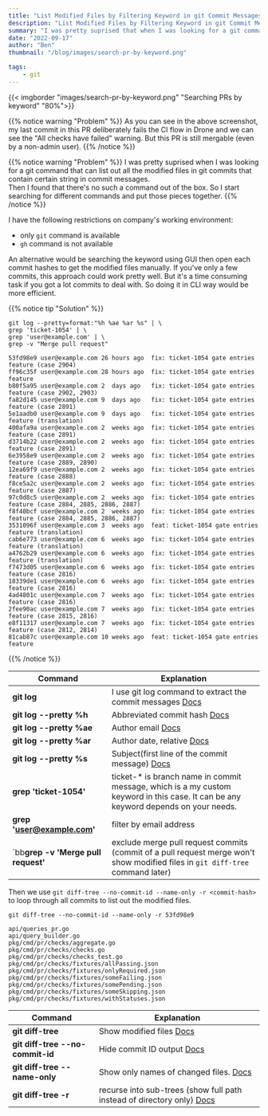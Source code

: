 ```yaml
---
title: "List Modified Files by Filtering Keyword in git Commit Messages"
description: "List Modified Files by Filtering Keyword in git Commit Messages"
summary: "I was pretty suprised that when I was looking for a git command that can list out all the modified files in git commits that contain certain string. Then I found that there's no such a command out of the box. So I start searching for different commands and put those pieces together." # For the post in lists.
date: "2022-09-17"
author: "Ben"
thumbnail: "/blog/images/search-pr-by-keyword.png"

tags:
    - git
---
```


{{< imgborder "images/search-pr-by-keyword.png" "Searching PRs by keyword" "80%">}}

{{% notice warning "Problem" %}}
As you can see in the above screenshot, my last commit in this PR deliberately fails the CI flow in Drone and we can see the "All checks have failed" warning. But this PR is still mergable (even by a non-admin user).
{{% /notice %}}


{{% notice warning "Problem" %}}
I was pretty suprised when I was looking for a git command that can list out all the modified files in git commits that contain certain string in commit messages. <br>
Then I found that there's no such a command out of the box.
So I start searching for different commands and put those pieces together.
{{% /notice %}}

I have the following restrictions on company's working environment:

- only `git` command is available
- `gh` command is not available

An alternative would be searching the keyword using GUI then open each commit hashes to get the modified files manually.
If you've only a few commits, this approach could work pretty well.
But it's a time consuming task if you got a lot commits to deal with.
So doing it in CLI way would be more efficient.

{{% notice tip "Solution" %}}


```shell {hl_lines=["1-4"]}
git log --pretty=format:"%h %ae %ar %s" | \
grep 'ticket-1054' | \
grep 'user@example.com' | \
grep -v "Merge pull request"

53fd98e9 user@example.com 26 hours ago 	fix: ticket-1054 gate entries feature (case 2904)
ff96c35f user@example.com 28 hours ago  fix: ticket-1054 gate entries feature
b80f5a95 user@example.com 2  days ago   fix: ticket-1054 gate entries feature (case 2902, 2903)
fa82d145 user@example.com 9  days ago   fix: ticket-1054 gate entries feature (case 2891)
5e1aadb0 user@example.com 9  days ago   fix: ticket-1054 gate entries feature (translation)
400afa9a user@example.com 2  weeks ago  fix: ticket-1054 gate entries feature (case 2891)
d3714b22 user@example.com 2  weeks ago  fix: ticket-1054 gate entries feature (case 2891)
6e3958e9 user@example.com 2  weeks ago  fix: ticket-1054 gate entries feature (case 2889, 2890)
12ea69f9 user@example.com 2  weeks ago  fix: ticket-1054 gate entries feature (case 2888)
f8ce5a2c user@example.com 2  weeks ago  fix: ticket-1054 gate entries feature (case 2887)
97c0d8c5 user@example.com 2  weeks ago  fix: ticket-1054 gate entries feature (case 2884, 2885, 2886, 2887)
f8f40bcf user@example.com 2  weeks ago  fix: ticket-1054 gate entries feature (case 2884, 2885, 2886, 2887)
3531096f user@example.com 3  weeks ago  feat: ticket-1054 gate entries feature (translation)
cab6e773 user@example.com 6  weeks ago  fix: ticket-1054 gate entries feature (translation)
a4762b29 user@example.com 6  weeks ago  fix: ticket-1054 gate entries feature (translation)
f7473d05 user@example.com 6  weeks ago  fix: ticket-1054 gate entries feature (case 2816)
18339de1 user@example.com 6  weeks ago  fix: ticket-1054 gate entries feature (case 2816)
4ad4801c user@example.com 7  weeks ago  fix: ticket-1054 gate entries feature (case 2816)
2fee90ac user@example.com 7  weeks ago  fix: ticket-1054 gate entries feature (case 2815, 2816)
e8f11317 user@example.com 7  weeks ago  fix: ticket-1054 gate entries feature (case 2812, 2814)
81cab87c user@example.com 10 weeks ago  feat: ticket-1054 gate entries feature
```
{{% /notice %}}


| Command | Explanation |
| ------------------------------ | --------------------------------------------------- |
| **git log** | I use git log command to extract the commit messages [Docs](https://git-scm.com/docs/git-log)|
| **git log --pretty %h** | Abbreviated commit hash [Docs](https://git-scm.com/docs/git-log#Documentation/git-log.txt-emhem)|
| **git log --pretty %ae** | Author email [Docs](https://git-scm.com/docs/git-log#Documentation/git-log.txt-emaeem)|
| **git log --pretty %ar** | Author date, relative [Docs](https://git-scm.com/docs/git-log#Documentation/git-log.txt-emarem)|
| **git log --pretty %s** | Subject(first line of the commit message) [Docs](https://git-scm.com/docs/git-log#Documentation/git-log.txt-emsem)|
| **grep 'ticket-1054'** | ticket-\* is branch name in commit message, which is a my custom keyword in this case. It can be any keyword depends on your needs. |
| **grep 'user@example.com'** | filter by email address |
| `bb**grep -v 'Merge pull request'** | exclude merge pull request commits (commit of a pull request merge won't show modified files in `git diff-tree` command later)|



Then we use `git diff-tree --no-commit-id --name-only -r <commit-hash>` to loop through all commits to list out the modified files.


```shell {hl_lines=[1]}
git diff-tree --no-commit-id --name-only -r 53fd98e9 

api/queries_pr.go
api/query_builder.go
pkg/cmd/pr/checks/aggregate.go
pkg/cmd/pr/checks/checks.go
pkg/cmd/pr/checks/checks_test.go
pkg/cmd/pr/checks/fixtures/allPassing.json
pkg/cmd/pr/checks/fixtures/onlyRequired.json
pkg/cmd/pr/checks/fixtures/someFailing.json
pkg/cmd/pr/checks/fixtures/somePending.json
pkg/cmd/pr/checks/fixtures/someSkipping.json
pkg/cmd/pr/checks/fixtures/withStatuses.json
```

| Command | Explanation |
| ------------------------------ | --------------------------------------------------- |
| **git diff-tree** | Show modified files [Docs](https://git-scm.com/docs/git-diff-tree)|
| **git diff-tree --no-commit-id** | Hide commit ID output [Docs](https://git-scm.com/docs/git-diff-tree#Documentation/git-diff-tree.txt---no-commit-id)|
| **git diff-tree --name-only** | Show only names of changed files.  [Docs](https://git-scm.com/docs/git-diff-tree#Documentation/git-diff-tree.txt---name-only)|
| **git diff-tree -r** | recurse into sub-trees (show full path instead of directory only) [Docs](https://git-scm.com/docs/git-diff-tree#Documentation/git-diff-tree.txt--r)|


